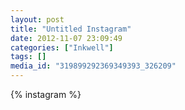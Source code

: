 ```yaml
---
layout: post
title: "Untitled Instagram"
date: 2012-11-07 23:09:49
categories: ["Inkwell"]
tags: []
media_id: "319899292369349393_326209"
---
```


{% instagram %}
